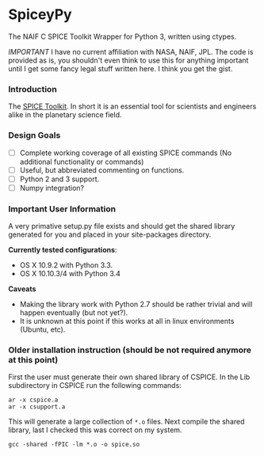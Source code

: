 # SpiceyPy

The NAIF C SPICE Toolkit Wrapper for Python 3, written using ctypes.

*IMPORTANT* I have no current affiliation with NASA, NAIF, JPL. The code is provided as is, you shouldn't even think to use this for anything important until I get some fancy legal stuff written here. I think you get the gist.

### Introduction

The [SPICE Toolkit](http://naif.jpl.nasa.gov/naif/). In short it is an essential tool for scientists and engineers alike in the planetary science field.


### Design Goals
- [ ] Complete working coverage of all existing SPICE commands (No additional functionality or commands)
- [ ] Useful, but abbreviated commenting on functions.
- [ ] Python 2 and 3 support.
- [ ] Numpy integration?

### Important User Information

A very primative setup.py file exists and should get the shared library generated for you and placed in your site-packages directory.

**Currently tested configurations**:
* OS X 10.9.2 with Python 3.3. 
* OS X 10.10.3/4 with Python 3.4

**Caveats**
* Making the library work with Python 2.7 should be rather trivial and will happen eventually (but not yet?).
* It is unknown at this point if this works at all in linux environments (Ubuntu, etc).

### Older installation instruction (should be not required anymore at this point)
First the user must generate their own shared library of CSPICE. In the Lib subdirectory in CSPICE run the following commands:
```
ar -x cspice.a
ar -x csupport.a
```
This will generate a large collection of `*.o` files.
Next compile the shared library, last I checked this was correct on my system.
```
gcc -shared -fPIC -lm *.o -o spice.so
```

